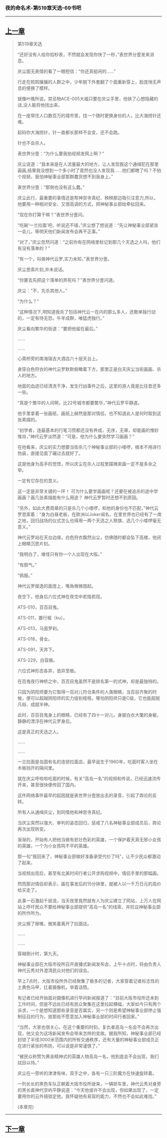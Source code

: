 ### 夜的命名术-第519章天选-69书吧

--------
[上一章](./41855890f34f717727e2ed3bce193302.md)
--------


>
>
>
>第519章天选
>
>“还好没有人给你掐秒表，不然就会发现你快了一秒，”表世界分壹发来消息。
>
>庆尘面无表情的看了一眼短信：“你还真挺闲的……”
>
>行走在熙熙攘攘的人群之中，少年脱下外套翻了个面重新穿上，脸庞悄无声息的便换了模样。
>
>就像叶晚所说，禁忌物ACE-005大福只要在庆尘手里，他铁了心想隐藏的话,没人能将他找出来。
>
>在一座常住人口数百万的城市里，找一个随时更换身份的人，比大海捞针还难。
>
>起码你大海捞针，针一直都长那样不会变，还不会跑。
>
>针也不会杀人。
>
>表世界分壹：“为什么要我拍视频发网上啊？”
>
>庆尘说道：“我本来是在人流量最大的地方，让人发现我这个通缉犯在那里画画,结果我没想到一个多小时了竟然也没人发现我……他们都瞎了吗？不拍个视频，我怕神秘事业部那群蠢货想不到我身上。”
>
>表世界分壹：“那倒也没有这么蠢。”
>
>庆尘此行，最重要的事情还是帮神宫寺真纪、秧秧那边吸引注意力,所以，他要用一种相对安全、又很高调的方式，把神秘事业部给牵扯回来。
>
>“现在你打算干嘛？”表世界分壹问。
>
>“吃碗‘一兰拉面’吧，听说还不错，”庆尘想了想说道：“先让神秘事业部紧张一会儿，等明天他们新闻发布会再干正事。”
>
>“对了，”庆尘忽然问道：“之前你有在网络里标记到那几个天选之人吗，他们有没有落单的？”
>
>“有一个，叫做神代云罗,实力未知，”表世界分壹。
>
>庆尘思索片刻,并未说话。
>
>“你要去先把这个落单的弄死吗？”表世界分壹问道。
>
>庆尘：“不，先杀其他人。”
>
>“为什么？”
>
>“这种情况下,明知道我杀了包括神代云一在内的那么多人，还敢单独行动的，一定有恃无恐。牛羊成群，唯猛虎独行。”
>
>庆尘看向繁华的街道：“要把他留在最后。”
>
>……
>
>……
>
>心斋桥旁的南海瑞吉大酒店六十层天台上。
>
>身穿白色狩衣的神代云罗默默俯瞰着下方，那里正是白天庆尘当街画画、杀人的地方。
>
>地面的血迹已经清洗干净，发生行凶事件之后，这里的游人竟是比往昔还多一些。
>
>“真是个繁华的人间啊，比22号城市都要繁华，”神代云罗平静道。
>
>他手里拿着一张画纸，画纸上赫然是那对情侣，也不知道此人是何时取到这张素描的。
>
>“初学者，连最基本的行笔习惯都还没有养成，无序，无章，却能画的惟妙惟肖，”神代云罗淡然道：“可是，他为什么要突然学习画画？”
>
>在他看来，庆尘的实力想要当街杀几个神秘事业部的小喽啰，根本不用进行伪装，直接见面了碾过去就好了。
>
>这是他身为高手的觉悟，所以庆尘在杀人过程里摆摊卖画一定不是多余之举。
>
>一定有它存在的意义。
>
>这一定是非常关键的一环！
>可为什么要学画画呢？还要在被追杀的途中学画画？画几张素描能有什么用途？
>神代云罗暂时还想不到原因。
>
>“另外，如此大费周章的只是杀几个小喽啰，和他的身份也不匹配，”神代云罗思索着：“身为白昼老板，在欧洲以Joker闻名，在里世界也已经有了一席之地，回归战场的仪式怎么也得用一两个天选之人祭旗，选几个小喽啰毫无意义。”
>
>神代云罗站在天台边缘，白色狩衣飘然出尘，仿佛随时都会坠下高楼，他闭上眼睛沉思片刻。
>
>“我明白了，难怪只有你一个人出现在大阪。”
>
>“有胆气。”
>
>“佩服。”
>
>神代云罗俊逸的面庞上，嘴角微微翘起。
>
>夜空下，他身后六位式神在夜空中若隐若现。
>
>ATS-010，百百目鬼。
>
>ATS-011，置行堀（ku）。
>
>ATS-013，马面罗刹。
>
>ATS-018，骨女。
>
>ATS-091，天井下。
>
>ATS-229，白容裔。
>
>六位式神形态各异，诡异至极。
>
>在百鬼夜行神桥之中，百百目鬼虽然不是排名第一的式神，却是最独特的。
>
>只因为阴阳师要为它取得一百对儿符合条件的人类眼睛，当百目齐聚的时候，便可以超越阴阳师的实力级别桎梏，哪怕阴阳师只是C级，它也能超脱凡俗、成就半神。
>
>此时，百百目鬼身上的眼睛，已经有了四十一对儿，身披白衣大氅的身躯，静静的漂浮在神代云罗身后。
>
>这是真正的天选之人。
>
>……
>
>……
>
>一兰拉面是岛国有名的连锁拉面店，最早诞生于1960年，吃面时客人坐在木板挡开的隔间里。
>
>就在庆尘呼啦啦吃面的时候，有关“高岛一名”的视频和传说，已经迅速流传开来，甚至很快便传回了国内。
>
>这件网络事件最早的起因就是表世界分壹放出去的录音，引起了舆论的反转。
>
>所有人从通缉庆尘，到同情他和神宫寺真纪。
>
>当庆尘突然以强大、审判的姿态回归，惩戒了八名神秘事业部成员后，舆论再次出现转变。
>
>渐渐的，开始有人把他当做有悲壮色彩的英雄，一个保护着天真无邪小女孩的英雄，一个为小女孩鸣不平的英雄。
>
>那一句“我回来了，神秘事业部做好准备承受代价了吗”，让不少民众都激动了起来。
>
>当视频出现后，甚至有北美时间行者公开求购视频中，情侣手里的那幅画。
>
>然而那对情侣却表示，画在事发后的15分钟里，就被人以一千万日元的高价给买走了。
>
>此事一石激起千层浪，当天夜里竟然就有人为庆尘建立了网站，上万人在网站上呼吁民众不要给神秘事业部提供“高岛一名”的线索，并抗议神秘事业部的所作所为。
>
>庆尘擦了擦嘴，微笑着离开了拉面店。
>
>……
>
>……
>
>穿越倒计时，第九天。
>
>神秘事业部在大阪市役所召开直播式新闻发布会，上午十点时，将由负责人神代云秀对外澄清民众对他们的误会。
>
>早上7点时，大阪市役所外已经聚集了极多的记者，大家穿着记者标志性的土黄色马甲，扛着摄像机，举着话筒。
>
>有记者已经开始面对摄像机进行早间新闻报道了：“目前大阪市役所还未到工作时间，但是不远处已经有民众聚集在这里拉起横幅，大家如今只有两个诉求，一个是想知道那些录音是否属实，另一个则是希望神秘事业部停止强制征召的行为，放那些不愿意加入神秘事业部的时间行者回家。”
>
>“当然，大家也很关心，在这个重要的时刻，复仇者高岛一名会不会再次出现，他又会为这场新闻发布会带来怎样的变故。据我所知，神秘事业部已经封锁了半径3000米范围内的所有交通秩序，还有大量的神秘事业部成员正在进行紧张的布防，可以说是非常谨慎了。”
>
>“被民众称赞为黄金精神式的英雄人物高岛一名，他到底会不会出现，我们拭目以待。”
>
>庆尘在一旁听的津津有味，双手之中，各有一只三阶魔方在快速旋转着。
>
>一列长长的黑色车队正朝着大阪市役所驶来，一辆轿车里，神代云秀对身旁的黑长直神代空屿平静说道：“今天他或许不会出现，但如果出现了，一定要用你的云外镜锁定他，我怀疑他有易容的能力，不然也不会如此难找。”
>
>(本章完)
>
>

--------
[下一章](./e670581f4c89fb1124c196681f1feba6.md)
--------
